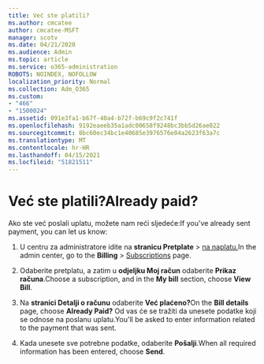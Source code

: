 ```yaml
---
title: Već ste platili?
ms.author: cmcatee
author: cmcatee-MSFT
manager: scotv
ms.date: 04/21/2020
ms.audience: Admin
ms.topic: article
ms.service: o365-administration
ROBOTS: NOINDEX, NOFOLLOW
localization_priority: Normal
ms.collection: Adm_O365
ms.custom:
- "466"
- "1500024"
ms.assetid: 091e3fa1-b67f-40a4-b72f-b69c9f2c741f
ms.openlocfilehash: 9192eaeeb35a1adc00658f9248bc3bb5d26ae022
ms.sourcegitcommit: 8bc60ec34bc1e40685e3976576e04a2623f63a7c
ms.translationtype: MT
ms.contentlocale: hr-HR
ms.lasthandoff: 04/15/2021
ms.locfileid: "51821511"
---
```

# <a name="already-paid"></a><span data-ttu-id="e3c0d-102">Već ste platili?</span><span class="sxs-lookup"><span data-stu-id="e3c0d-102">Already paid?</span></span>

<span data-ttu-id="e3c0d-103">Ako ste već poslali uplatu, možete nam reći sljedeće:</span><span class="sxs-lookup"><span data-stu-id="e3c0d-103">If you've already sent payment, you can let us know:</span></span>
  
1. <span data-ttu-id="e3c0d-104">U centru za administratore idite na **stranicu Pretplate** \> [na naplatu.](https://go.microsoft.com/fwlink/p/?linkid=842054)</span><span class="sxs-lookup"><span data-stu-id="e3c0d-104">In the admin center, go to the **Billing** \> [Subscriptions](https://go.microsoft.com/fwlink/p/?linkid=842054) page.</span></span>

2. <span data-ttu-id="e3c0d-105">Odaberite pretplatu, a zatim u **odjeljku Moj račun** odaberite **Prikaz računa**.</span><span class="sxs-lookup"><span data-stu-id="e3c0d-105">Choose a subscription, and in the **My bill** section, choose **View Bill**.</span></span>

3. <span data-ttu-id="e3c0d-106">Na **stranici Detalji o računu** odaberite **Već plaćeno?**</span><span class="sxs-lookup"><span data-stu-id="e3c0d-106">On the **Bill details** page, choose **Already Paid?**</span></span> <span data-ttu-id="e3c0d-107">Od vas će se tražiti da unesete podatke koji se odnose na poslanu uplatu.</span><span class="sxs-lookup"><span data-stu-id="e3c0d-107">You'll be asked to enter information related to the payment that was sent.</span></span>

4. <span data-ttu-id="e3c0d-108">Kada unesete sve potrebne podatke, odaberite **Pošalji**.</span><span class="sxs-lookup"><span data-stu-id="e3c0d-108">When all required information has been entered, choose **Send**.</span></span>